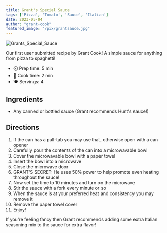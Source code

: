 ```yaml
---
title: Grant's Special Sauce
tags: ['Pizza', 'Tomato', 'Sauce', 'Italian']
date: 2023-05-04
author: "grant-cook"
featured_image: "/pix/grantsauce.jpg"
---
```


![Grants_Special_Sauce](/pix/grantsauce.jpg)

Our first user submitted recipe by Grant Cook!
A simple sauce for anything from pizza to spaghetti!

- ⏲️ Prep time: 5 min
- 🍳 Cook time: 2 min
- 🍽️ Servings: 4

## Ingredients

- Any canned or bottled sauce (Grant recommends Hunt's sauce!)

## Directions

1. If the can has a pull-tab you may use that, otherwise open with a can opener
2. Carefully pour the contents of the can into a microwavable bowl
3. Cover the microwavable bowl with a paper towel
4. Insert the bowl into a microwave
5. Close the microwave door
6. GRANT'S SECRET: He uses 50% power to help promote even heating throughout the sauce!
7. Now set the time to 10 minutes and turn on the microwave
8. Stir the sauce with a fork every minute or so
9. When the sauce is at your preferred heat and consistency you may remove it
10. Remove the paper towel cover
11. Enjoy!

If you're feeling fancy then Grant recommends adding some 
extra Italian seasoning mix to the sauce for extra flavor!